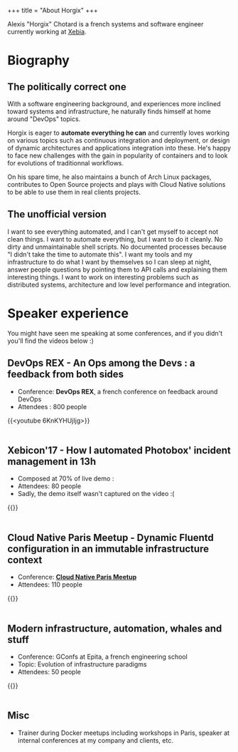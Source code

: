 +++
title = "About Horgix"
+++

Alexis "Horgix" Chotard is a french systems and software engineer currently
working at [Xebia](https://xebia.fr/).

# Biography

## The politically correct one

With a software engineering background, and experiences more inclined toward
systems and infrastructure, he naturally finds himself at home around "DevOps"
topics.

Horgix is eager to **automate everything he can** and currently loves working
on various topics such as continuous integration and deployment, or design of
dynamic architectures and applications integration into these. He's happy to
face new challenges with the gain in popularity of containers and to look for
evolutions of traditionnal workflows.

On his spare time, he also maintains a bunch of Arch Linux packages,
contributes to Open Source projects and plays with Cloud Native solutions to be
able to use them in real clients projects.

## The unofficial version

I want to see everything automated, and I can't get myself to accept not clean
things. I want to automate everything, but I want to do it cleanly. No dirty
and unmaintainable shell scripts. No documented processes because "I didn't
take the time to automate this". I want my tools and my infrastructure to do
what I want by themselves so I can sleep at night, answer people questions by
pointing them to API calls and explaining them interesting things. I want to
work on interesting problems such as distributed systems, architecture and
low level performance and integration.

# Speaker experience

You might have seen me speaking at some conferences, and if you didn't you'll
find the videos below :)

## DevOps REX - An Ops among the Devs : a feedback from both sides

- Conference: **DevOps REX**, a french conference on feedback around DevOps
- Attendees : 800 people

{{<youtube 6KnKYHUjIjg>}}
<br/>
<br/>

## Xebicon'17 - How I automated Photobox' incident management in 13h

- Composed at 70% of live demo :
- Attendees: 80 people
- Sadly, the demo itself wasn't captured on the video :(

{{<youtube nlEbgHKy6PY>}}
<br/>
<br/>

## Cloud Native Paris Meetup - Dynamic Fluentd configuration in an immutable infrastructure context

- Conference: [**Cloud Native Paris
  Meetup**](https://www.meetup.com/Cloud-Native-Computing-Paris/events/247273583/)
- Attendees: 110 people

{{<youtube IZRUaE9BzUU>}}
<br />
<br />

<!--speakerdeck deefc835c7a64105a306a715d5d49e17-->

## Modern infrastructure, automation, whales and stuff

- Conference: GConfs at Epita, a french engineering school
- Topic: Evolution of infrastructure paradigms
- Attendees: 50 people

{{<youtube iIBqoU-LdQQ>}}
<br/>
<br/>

## Misc

- Trainer during Docker meetups including workshops in Paris, speaker at
  internal conferences at my company and clients, etc.
